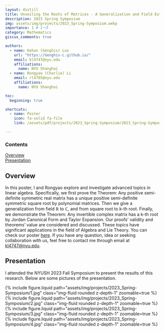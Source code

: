 ```yaml
---
layout: distill
title: Unveiling the Roots of Matrices - A Generalization and Field Extension of the Square Root of Matrices
description: 2023 Spring Symposium
img: assets/img/projects/2023_Spring-Symposium.webp
importance: 1 # 1～5
category: Mathematics
giscus_comments: true

authors:
  - name: Kehan (Genghis) Luo
    url: "https://Genghis-L.github.io/"
    email: kl4747@nyu.edu
    affiliations:
      name: NYU Shanghai
  - name: Rongyao (Charlie) Li
    email: rl4785@nyu.edu
    affiliations:
      name: NYU Shanghai

toc:
  beginning: true

shortcuts:
  - name: Poster
    icon: fa-solid fa-file
    link: /assets/pdf/projects/2023_Spring-Symposium/2023_Spring-Symposium_Poster.pdf

---
```


<d-contents>
  <nav class="l-text figcaption">
  <h3>Contents</h3>
    <div><a href="#overview">Overview</a></div>
    <div><a href="#presentation">Presentation</a></div>
  </nav>
</d-contents>

## Overview

In this poster, I and Rongyao explore and investigate advanced topics in linear algebra. Specifically, we first prove the Theorem: Any positive semi-definite symmetric real matrix has a unique positive semi-definite symmetric square root by polynomial matrices. Then we give a generalization from field ℝ to ℂ, and from square root to k-th root. Finally, we demonstrate the Theorem: Any invertible complex matrix has a k-th root by Jordan Canonical Form and Taylor Expansion. Our proofs’ validity and theorems’ value are considered and discussed. These topics have significant applications in the field of Algebra and Lie Theory. You can check our poster [here](/assets/pdf/projects/2023_Spring-Symposium/2023_Spring-Symposium_Poster.pdf). If you have any question, idea or seeking collaboration with us, feel free to contact me through email at [kl4747@nyu.edu](mailto:kl4747@nyu.edu).

## Presentation

I attended the NYUSH 2023 Fall Symposium to present the results of this research. Below are some pictures of the presentation.

<div class="row mt-3">
  <div class="col-sm mt-3 mt-md-0">
    {% include figure.liquid
      path="assets/img/projects/2023_Spring-Symposium/1.jpg"
      class="img-fluid rounded z-depth-1"
      zoomable=true
    %}
  </div>
</div>

<div class="row mt-3">
  <div class="col-sm mt-3 mt-md-0">
    {% include figure.liquid
      path="assets/img/projects/2023_Spring-Symposium/2.jpg"
      class="img-fluid rounded z-depth-1"
      zoomable=true
    %}
  </div>
</div>

<div class="row mt-3">
  <div class="col-sm mt-3 mt-md-0">
    {% include figure.liquid
      path="assets/img/projects/2023_Spring-Symposium/3.jpg"
      class="img-fluid rounded z-depth-1"
      zoomable=true
    %}
  </div>
</div>

<div class="row mt-3">
  <div class="col-sm mt-3 mt-md-0">
    {% include figure.liquid
      path="assets/img/projects/2023_Spring-Symposium/4.jpg"
      class="img-fluid rounded z-depth-1"
      zoomable=true
    %}
  </div>
</div>
